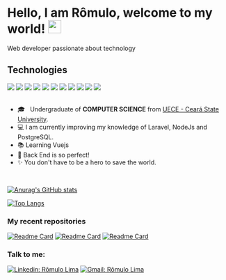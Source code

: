 # Hello, I am Rômulo, welcome to my world! <img src="https://raw.githubusercontent.com/MartinHeinz/MartinHeinz/master/wave.gif" width="30px">

Web developer passionate about technology
<br>

## Technologies

<div text-align="justify">
<img src="https://img.shields.io/badge/html%205-orange?style=for-the-badge&logo=html5&logoColor=white&labelColor=orange" />
<img src="https://img.shields.io/badge/CSS%203-5188FE?style=for-the-badge&logo=css3&logoColor=white&labelColor=5188FE" />
<img src="https://img.shields.io/badge/Bootstrap-6C1FFF?style=for-the-badge&logo=bootstrap&logoColor=white&labelColor=6C1FFF" />
<img src="https://img.shields.io/badge/Js-FFDC0B?style=for-the-badge&logo=javascript&logoColor=000&labelColor=FFDC0B" />
<img src="https://img.shields.io/badge/Ts-3276E6?style=for-the-badge&logo=typescript&logoColor=white&labelColor=3276E6" />
<img src="https://img.shields.io/badge/node.js-3C873A?style=for-the-badge&logo=node.js&logoColor=fff&labelColor=3C873A" />
<img src="https://img.shields.io/badge/ReactJs-61DBFB?style=for-the-badge&logo=react&logoColor=000&labelColor=61DBFB" />
<img src="https://img.shields.io/badge/vue.js-41B883?style=for-the-badge&logo=vue.js&logoColor=white&labelColor=41B883" />
<img src="https://img.shields.io/badge/mysql-F29221?style=for-the-badge&logo=mysql&logoColor=fff&labelColor=F29221" />
<img src="https://img.shields.io/badge/php-4F5B93?style=for-the-badge&logo=php&logoColor=fff&labelColor=4F5B93" />
<img src="https://img.shields.io/badge/laravel-FF2D20?style=for-the-badge&logo=laravel&logoColor=fff&labelColor=FF2D20" />
</div>

<br>

- 🎓 &nbsp; Undergraduate of **COMPUTER SCIENCE** from <a href="http://www.uece.br/">UECE - Ceará State University</a>.
- 💻 I am currently improving my knowledge of Laravel, NodeJs and PostgreSQL.
- 📚 Learning Vuejs
- 💜 Back End is so perfect!
- ✨ You don't have to be a hero to save the world.
<br>

   [![Anurag's GitHub stats](https://github-readme-stats.vercel.app/api?username=RomuloLim&count_private=true&show_icons=true&&theme=tokyonight&hide=contribs,issues)](https://github.com/anuraghazra/github-readme-stats)

   [![Top Langs](https://github-readme-stats.vercel.app/api/top-langs/?username=RomuloLim&layout=compact&count_private=true&show_icons=true&theme=tokyonight)](https://github.com/anuraghazra/github-readme-stats)
   
<!--    [![willianrod's wakatime stats](https://github-readme-stats.vercel.app/api/wakatime?username=romuloLim)](https://github.com/anuraghazra/github-readme-stats) -->

### My recent repositories

[![Readme Card](https://github-readme-stats.vercel.app/api/pin/?username=RomuloLim&repo=coronavirus-self-checker&theme=tokyonight)](https://github.com/RomuloLim/coronavirus-self-checker) 
 [![Readme Card](https://github-readme-stats.vercel.app/api/pin/?username=RomuloLim&repo=Vue-Social-Network&theme=tokyonight)](https://github.com/RomuloLim/Vue-Social-Network)
  [![Readme Card](https://github-readme-stats.vercel.app/api/pin/?username=RomuloLim&repo=social-api&theme=tokyonight)](https://github.com/RomuloLim/social-api)

### Talk to me:

[![Linkedin: Rômulo Lima](https://img.shields.io/badge/LinkedIn-1781EB?style=for-the-badge&logo=linkedin&logoColor=fff&labelColor=1781EB)](https://www.linkedin.com/in/r%C3%B4mulo-lima-fonseca-1875351a0) [![Gmail: Rômulo Lima](https://img.shields.io/badge/Gmail-EA4335?style=for-the-badge&logo=gmail&logoColor=fff&labelColor=EA4335)](mailto:romulo.lf123@gmail.com)

